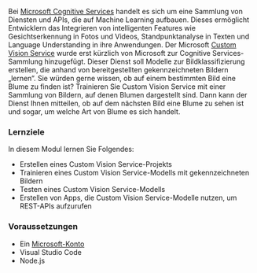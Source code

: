 Bei [Microsoft Cognitive Services](https://azure.microsoft.com/services/cognitive-services/ "Microsoft Cognitive Services") handelt es sich um eine Sammlung von Diensten und APIs, die auf Machine Learning aufbauen. Dieses ermöglicht Entwicklern das Integrieren von intelligenten Features wie Gesichtserkennung in Fotos und Videos, Standpunktanalyse in Texten und Language Understanding in ihre Anwendungen. Der Microsoft [Custom Vision Service](https://azure.microsoft.com/services/cognitive-services/custom-vision-service/) wurde erst kürzlich von Microsoft zur Cognitive Services-Sammlung hinzugefügt. Dieser Dienst soll Modelle zur Bildklassifizierung erstellen, die anhand von bereitgestellten gekennzeichneten Bildern „lernen“. Sie würden gerne wissen, ob auf einem bestimmten Bild eine Blume zu finden ist? Trainieren Sie Custom Vision Service mit einer Sammlung von Bildern, auf denen Blumen dargestellt sind. Dann kann der Dienst Ihnen mitteilen, ob auf dem nächsten Bild eine Blume zu sehen ist und sogar, um welche Art von Blume es sich handelt.

### <a name="learning-objectives"></a>Lernziele

In diesem Modul lernen Sie Folgendes:

- Erstellen eines Custom Vision Service-Projekts
- Trainieren eines Custom Vision Service-Modells mit gekennzeichneten Bildern
- Testen eines Custom Vision Service-Modells
- Erstellen von Apps, die Custom Vision Service-Modelle nutzen, um REST-APIs aufzurufen

### <a name="prerequisites"></a>Voraussetzungen  

<!---TODO: Need links here and better verbiage; is Microsoft account needed?--->

- Ein [Microsoft-Konto](https://account.microsoft.com/account)
- Visual Studio Code
- Node.js